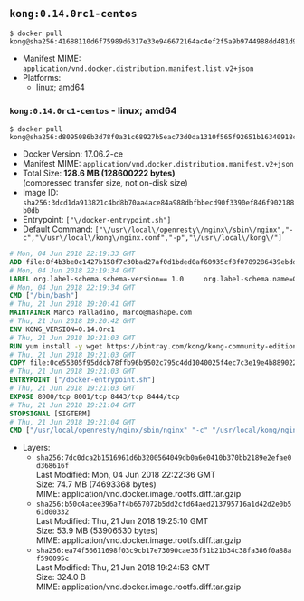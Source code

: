 ## `kong:0.14.0rc1-centos`

```console
$ docker pull kong@sha256:41688110d6f75989d6317e33e946672164ac4ef2f5a9b9744988dd481d920528
```

-	Manifest MIME: `application/vnd.docker.distribution.manifest.list.v2+json`
-	Platforms:
	-	linux; amd64

### `kong:0.14.0rc1-centos` - linux; amd64

```console
$ docker pull kong@sha256:d8095086b3d78f0a31c68927b5eac73d0da1310f565f92651b16340918cdc86f
```

-	Docker Version: 17.06.2-ce
-	Manifest MIME: `application/vnd.docker.distribution.manifest.v2+json`
-	Total Size: **128.6 MB (128600222 bytes)**  
	(compressed transfer size, not on-disk size)
-	Image ID: `sha256:3dcd1da913821c4bd8b70aa4ace84a988dbfbbecd90f3390ef846f902188b0db`
-	Entrypoint: `["\/docker-entrypoint.sh"]`
-	Default Command: `["\/usr\/local\/openresty\/nginx\/sbin\/nginx","-c","\/usr\/local\/kong\/nginx.conf","-p","\/usr\/local\/kong\/"]`

```dockerfile
# Mon, 04 Jun 2018 22:19:33 GMT
ADD file:8f4b3be0c1427b158f7c30bad27af0d1bded0af60935cf8f0789286439ebdde9 in / 
# Mon, 04 Jun 2018 22:19:34 GMT
LABEL org.label-schema.schema-version== 1.0     org.label-schema.name=CentOS Base Image     org.label-schema.vendor=CentOS     org.label-schema.license=GPLv2     org.label-schema.build-date=20180531
# Mon, 04 Jun 2018 22:19:34 GMT
CMD ["/bin/bash"]
# Thu, 21 Jun 2018 19:20:41 GMT
MAINTAINER Marco Palladino, marco@mashape.com
# Thu, 21 Jun 2018 19:20:42 GMT
ENV KONG_VERSION=0.14.0rc1
# Thu, 21 Jun 2018 19:21:03 GMT
RUN yum install -y wget https://bintray.com/kong/kong-community-edition-rpm/download_file?file_path=centos/7/kong-community-edition-$KONG_VERSION.el7.noarch.rpm &&     yum clean all
# Thu, 21 Jun 2018 19:21:03 GMT
COPY file:0ce55305f95ddcb78ffb96b9502c795c4dd1040025f4ec7c3e19e4b889022b90 in /docker-entrypoint.sh 
# Thu, 21 Jun 2018 19:21:03 GMT
ENTRYPOINT ["/docker-entrypoint.sh"]
# Thu, 21 Jun 2018 19:21:03 GMT
EXPOSE 8000/tcp 8001/tcp 8443/tcp 8444/tcp
# Thu, 21 Jun 2018 19:21:04 GMT
STOPSIGNAL [SIGTERM]
# Thu, 21 Jun 2018 19:21:04 GMT
CMD ["/usr/local/openresty/nginx/sbin/nginx" "-c" "/usr/local/kong/nginx.conf" "-p" "/usr/local/kong/"]
```

-	Layers:
	-	`sha256:7dc0dca2b1516961d6b3200564049db0a6e0410b370bb2189e2efae0d368616f`  
		Last Modified: Mon, 04 Jun 2018 22:22:36 GMT  
		Size: 74.7 MB (74693368 bytes)  
		MIME: application/vnd.docker.image.rootfs.diff.tar.gzip
	-	`sha256:b50c4acee396a7f4b657072b5dd2cfd64aed213795716a1d42d2e0b561d00332`  
		Last Modified: Thu, 21 Jun 2018 19:25:10 GMT  
		Size: 53.9 MB (53906530 bytes)  
		MIME: application/vnd.docker.image.rootfs.diff.tar.gzip
	-	`sha256:ea74f56611698f03c9cb17e73090cae36f51b21b34c38fa386f0a88af590095c`  
		Last Modified: Thu, 21 Jun 2018 19:24:53 GMT  
		Size: 324.0 B  
		MIME: application/vnd.docker.image.rootfs.diff.tar.gzip
